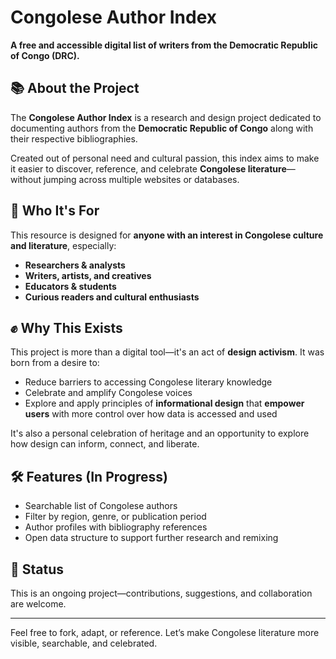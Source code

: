 # Congolese Author Index

**A free and accessible digital list of writers from the Democratic Republic of Congo (DRC).**

## 📚 About the Project

The **Congolese Author Index** is a research and design project dedicated to documenting authors from the **Democratic Republic of Congo** along with their respective bibliographies.

Created out of personal need and cultural passion, this index aims to make it easier to discover, reference, and celebrate **Congolese literature**—without jumping across multiple websites or databases.

## 🎯 Who It's For

This resource is designed for **anyone with an interest in Congolese culture and literature**, especially:
- **Researchers & analysts**
- **Writers, artists, and creatives**
- **Educators & students**
- **Curious readers and cultural enthusiasts**

## ✊ Why This Exists

This project is more than a digital tool—it's an act of **design activism**. It was born from a desire to:
- Reduce barriers to accessing Congolese literary knowledge
- Celebrate and amplify Congolese voices
- Explore and apply principles of **informational design** that **empower users** with more control over how data is accessed and used

It's also a personal celebration of heritage and an opportunity to explore how design can inform, connect, and liberate.

## 🛠️ Features (In Progress)

- Searchable list of Congolese authors
- Filter by region, genre, or publication period
- Author profiles with bibliography references
- Open data structure to support further research and remixing

## 🚧 Status

This is an ongoing project—contributions, suggestions, and collaboration are welcome.

---

Feel free to fork, adapt, or reference. Let’s make Congolese literature more visible, searchable, and celebrated.


